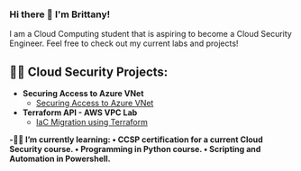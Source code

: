 ### Hi there 👋 I'm Brittany! 

I am a Cloud Computing student that is aspiring to become a Cloud Security Engineer. Feel free to check out my current labs and projects! 


<h2>👨‍💻 Cloud Security Projects:</h2>

- <b>Securing Access to Azure VNet</b>
  - [Securing Access to Azure VNet](https://github.com/brireyn/Azure-VNet)
- <b>Terraform API - AWS VPC Lab</b>
  - [IaC Migration using Terraform](https://github.com/brireyn/Terraform-API-VPC-Lab) <b>



-🐱‍💻 I’m currently learning:
  • CCSP certification for a current Cloud Security course.
  • Programming in Python course.
  • Scripting and Automation in Powershell.
  

